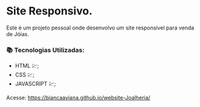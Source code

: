 # Site Responsivo.
Este é um projeto pessoal onde desenvolvo um site responsível para venda de Jóias.


### 📚 Tecnologias Utilizadas:
- HTML 💹;
- CSS 💹;
- JAVASCRIPT 💹;

Acesse: https://biancaaviana.github.io/website-Joalheria/
